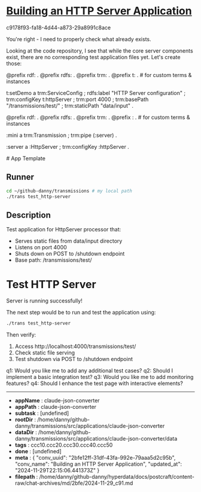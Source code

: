 # [Building an HTTP Server Application](https://claude.ai/chat/2bfe12ff-31df-43fa-992e-79aaa5d2c95b)

c9178f93-fa18-4d44-a873-29a8991c8ace

 You're right - I need to properly check what already exists.

Looking at the code repository, I see that while the core server components exist, there are no corresponding test application files yet. Let's create those:

<antArtifact identifier="test-http-server-config" type="application/vnd.ant.code" language="turtle" title="config.ttl">
@prefix rdf: <http://www.w3.org/1999/02/22-rdf-syntax-ns#> .
@prefix rdfs: <http://www.w3.org/2000/01/rdf-schema#> .
@prefix trm: <http://purl.org/stuff/transmission/> .
@prefix t: <http://hyperdata.it/transmissions/> . # for custom terms & instances

t:setDemo a trm:ServiceConfig ;
    rdfs:label "HTTP Server configuration" ;
    trm:configKey t:httpServer ;
    trm:port 4000 ;
    trm:basePath "/transmissions/test/" ;
    trm:staticPath "data/input" .
</antArtifact>

<antArtifact identifier="test-http-server-transmission" type="application/vnd.ant.code" language="turtle" title="transmissions.ttl">
@prefix rdf: <http://www.w3.org/1999/02/22-rdf-syntax-ns#> .
@prefix rdfs: <http://www.w3.org/2000/01/rdf-schema#> .
@prefix trm: <http://purl.org/stuff/transmission/> .
@prefix : <http://hyperdata.it/transmissions/> . # for custom terms & instances

:mini a trm:Transmission ;
    trm:pipe (:server) .

:server a :HttpServer ;
    trm:configKey :httpServer .
</antArtifact>

<antArtifact identifier="test-http-server-about" type="application/vnd.ant.code" language="markdown" title="about.md">
# App Template

## Runner

```sh
cd ~/github-danny/transmissions # my local path
./trans test_http-server
```

## Description

Test application for HttpServer processor that:
- Serves static files from data/input directory
- Listens on port 4000
- Shuts down on POST to /shutdown endpoint
- Base path: /transmissions/test/
</antArtifact>

<antArtifact identifier="test-http-server-index" type="application/vnd.ant.code" language="html" title="data/input/index.html">
<!DOCTYPE html>
<html>
<head>
    <title>Test HTTP Server</title>
</head>
<body>
    <h1>Test HTTP Server</h1>
    <p>Server is running successfully!</p>
    <script>
        console.log('Test page loaded');
    </script>
</body>
</html>
</antArtifact>

The next step would be to run and test the application using:
```bash
./trans test_http-server
```

Then verify:
1. Access http://localhost:4000/transmissions/test/
2. Check static file serving
3. Test shutdown via POST to /shutdown endpoint

q1: Would you like me to add any additional test cases?
q2: Should I implement a basic integration test?
q3: Would you like me to add monitoring features?
q4: Should I enhance the test page with interactive elements?

---

* **appName** : claude-json-converter
* **appPath** : claude-json-converter
* **subtask** : [undefined]
* **rootDir** : /home/danny/github-danny/transmissions/src/applications/claude-json-converter
* **dataDir** : /home/danny/github-danny/transmissions/src/applications/claude-json-converter/data
* **tags** : ccc10.ccc20.ccc30.ccc40.ccc50
* **done** : [undefined]
* **meta** : {
  "conv_uuid": "2bfe12ff-31df-43fa-992e-79aaa5d2c95b",
  "conv_name": "Building an HTTP Server Application",
  "updated_at": "2024-11-29T22:15:06.441373Z"
}
* **filepath** : /home/danny/github-danny/hyperdata/docs/postcraft/content-raw/chat-archives/md/2bfe/2024-11-29_c91.md